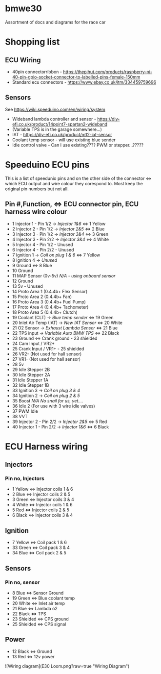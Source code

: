 # bmwe30
Assortment of docs and diagrams for the race car

# Shopping list
## ECU Wiring
* 40pin connectorribbon - https://thepihut.com/products/raspberry-pi-40-pin-gpio-socket-connector-to-labelled-pins-female-150mm
* Standard ecu connectors - https://www.ebay.co.uk/itm/334459759696

## Sensors
See https://wiki.speeduino.com/en/wiring/system
* Wideband lambda controller and sensor - https://diy-efi.co.uk/product/14point7-spartan2-wideband
* (Variable TPS is in the garage somewhere...)
* IAT - https://diy-efi.co.uk/product/m12-iat-sensor
* Coolant temp sensor - will use existing blue sender
* Idle control valve - Can I use existing???? PWM or stepper...?????


# Speeduino ECU pins
This is a list of speedunio pins and on the other side of the connector <=> which ECU output and wire colour they corespond to. Most keep the original pin numbers but not all.

## Pin #,Function, <=> ECU connector pin, ECU harness wire colour
* 1	Injector 1 - Pin 1/2 -> *Injector 1&6* <=> 1 Yellow
* 2	Injector 2 - Pin 1/2 -> *Injector 2&5* <=> 2 Blue
* 3	Injector 3 - Pin 1/2 -> *Injector 3&4* <=> 3 Green
* 4	Injector 3 - Pin 2/2 -> *Injector 3&4* <=> 4 White
* 5	Injector 4 - Pin 1/2 - Unused
* 6	Injector 4 - Pin 2/2 - Unused
* 7	Ignition 1 -> *Coil on plug 1 & 6* <=> 7 Yellow
* 8	Ignition 4 -> *Unused*
* 9	Ground <=> 8 Blue
* 10	Ground
* 11	MAP Sensor (0v-5v) *N/A - using onboard sensor*
* 12	Ground 
* 13	5v - Unused
* 14	Proto Area 1 (0.4.4b+ Flex Sensor)
* 15	Proto Area 2 (0.4.4b+ Fan)
* 16	Proto Area 3 (0.4.4b+ Fuel Pump)
* 17	Proto Area 4 (0.4.4b+ Tachometer)
* 18	Proto Area 5 (0.4.4b+ Clutch)
* 19	Coolant (CLT) -> *Blue temp sender* <=> 19 Green
* 20	Inlet Air Temp (IAT) -> *New IAT Sensor* <=> 20 White
* 21	O2 Sensor -> *Exhaust Lambda Sensor* <=> 21 Blue
* 22	TPS input -> *Variable Auto BMW TPS* <=> 22 Black
* 23	Ground <=> Crank ground - 23 shielded
* 24	Cam Input / VR2+
* 25	Crank Input / VR1+ - 25 shielded
* 26	VR2- (Not used for hall sensor)
* 27	VR1- (Not used for hall sensor)
* 28	5v
* 29	Idle Stepper 2B
* 30	Idle Stepper 2A
* 31	Idle Stepper 1A
* 32	Idle Stepper 1B
* 33	Ignition 3 -> *Coil on plug 3 & 4*
* 34	Ignition 2 -> *Coil on plug 2 & 5*
* 35	Boost *N/A No snail for us, yet....*
* 36	Idle 2 (For use with 3 wire idle valves)
* 37	PWM Idle
* 38	VVT
* 39	Injector 2 - Pin 2/2 -> *Injector 2&5* <=> 5 Red
* 40	Injector 1 - Pin 2/2 -> *Injector 1&6* <=> 6 Black


# ECU Harness wiring
## Injectors
### Pin no, Injectors

* 1 Yellow <=> Injector coils 1 & 6
* 2 Blue <=> Injector coils 2 & 5
* 3 Green <=> Injector coils 3 & 4
* 4 White <=> Injector coils 1 & 6
* 5 Red <=> Injector coils 2 & 5
* 6 Black <=> Injector coils 3 & 4

## Ignition
* 7 Yellow <=> Coil pack 1 & 6
* 33 Green <=> Coil pack 3 & 4
* 34 Blue <=> Coil pack 2 & 5

## Sensors
### Pin no, sensor
* 8 Blue <=> Sensor Ground
* 19 Green <=> Blue coolant temp
* 20 White <=> Inlet air temp
* 21 Blue <=> Lambda o2
* 22 Black <=> TPS
* 23 Shielded <=> CPS ground
* 25 Shielded <=> CPS signal


## Power
* 12 Black <=> Ground
* 13 Red <=> 12v power

![Wiring diagram](E30 Loom.png?raw=true "Wiring Diagram")

